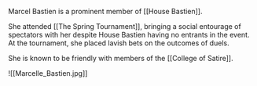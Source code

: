 Marcel Bastien is a prominent member of [[House Bastien]].

She attended [[The Spring Tournament]], bringing a social entourage of spectators with her despite House Bastien having no entrants in the event. At the tournament, she placed lavish bets on the outcomes of duels.

She is known to be friendly with members of the [[College of Satire]]. 

![[Marcelle_Bastien.jpg]]